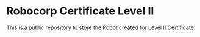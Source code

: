 # Robocorp Certificate Level II
 This is a public repository to store the Robot created for Level II Certificate
